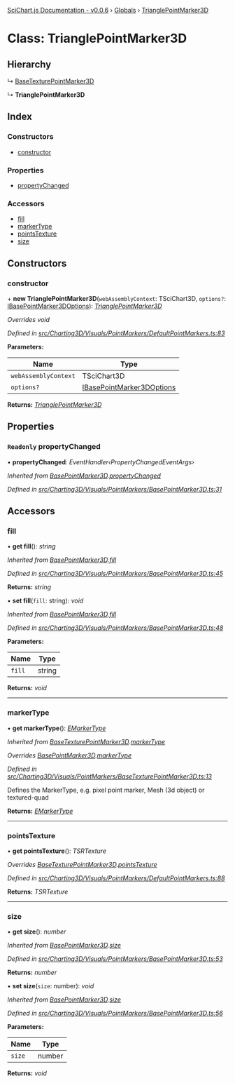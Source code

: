 [SciChart.js Documentation - v0.0.6](../README.md) › [Globals](../globals.md) › [TrianglePointMarker3D](trianglepointmarker3d.md)

# Class: TrianglePointMarker3D

## Hierarchy

  ↳ [BaseTexturePointMarker3D](basetexturepointmarker3d.md)

  ↳ **TrianglePointMarker3D**

## Index

### Constructors

* [constructor](trianglepointmarker3d.md#constructor)

### Properties

* [propertyChanged](trianglepointmarker3d.md#readonly-propertychanged)

### Accessors

* [fill](trianglepointmarker3d.md#fill)
* [markerType](trianglepointmarker3d.md#markertype)
* [pointsTexture](trianglepointmarker3d.md#pointstexture)
* [size](trianglepointmarker3d.md#size)

## Constructors

###  constructor

\+ **new TrianglePointMarker3D**(`webAssemblyContext`: TSciChart3D, `options?`: [IBasePointMarker3DOptions](../interfaces/ibasepointmarker3doptions.md)): *[TrianglePointMarker3D](trianglepointmarker3d.md)*

*Overrides void*

*Defined in [src/Charting3D/Visuals/PointMarkers/DefaultPointMarkers.ts:83](https://github.com/ABTSoftware/SciChart.Dev/blob/46671d21ce/Web/src/SciChart/src/Charting3D/Visuals/PointMarkers/DefaultPointMarkers.ts#L83)*

**Parameters:**

Name | Type |
------ | ------ |
`webAssemblyContext` | TSciChart3D |
`options?` | [IBasePointMarker3DOptions](../interfaces/ibasepointmarker3doptions.md) |

**Returns:** *[TrianglePointMarker3D](trianglepointmarker3d.md)*

## Properties

### `Readonly` propertyChanged

• **propertyChanged**: *EventHandler‹PropertyChangedEventArgs›*

*Inherited from [BasePointMarker3D](basepointmarker3d.md).[propertyChanged](basepointmarker3d.md#readonly-propertychanged)*

*Defined in [src/Charting3D/Visuals/PointMarkers/BasePointMarker3D.ts:31](https://github.com/ABTSoftware/SciChart.Dev/blob/46671d21ce/Web/src/SciChart/src/Charting3D/Visuals/PointMarkers/BasePointMarker3D.ts#L31)*

## Accessors

###  fill

• **get fill**(): *string*

*Inherited from [BasePointMarker3D](basepointmarker3d.md).[fill](basepointmarker3d.md#fill)*

*Defined in [src/Charting3D/Visuals/PointMarkers/BasePointMarker3D.ts:45](https://github.com/ABTSoftware/SciChart.Dev/blob/46671d21ce/Web/src/SciChart/src/Charting3D/Visuals/PointMarkers/BasePointMarker3D.ts#L45)*

**Returns:** *string*

• **set fill**(`fill`: string): *void*

*Inherited from [BasePointMarker3D](basepointmarker3d.md).[fill](basepointmarker3d.md#fill)*

*Defined in [src/Charting3D/Visuals/PointMarkers/BasePointMarker3D.ts:48](https://github.com/ABTSoftware/SciChart.Dev/blob/46671d21ce/Web/src/SciChart/src/Charting3D/Visuals/PointMarkers/BasePointMarker3D.ts#L48)*

**Parameters:**

Name | Type |
------ | ------ |
`fill` | string |

**Returns:** *void*

___

###  markerType

• **get markerType**(): *[EMarkerType](../enums/emarkertype.md)*

*Inherited from [BaseTexturePointMarker3D](basetexturepointmarker3d.md).[markerType](basetexturepointmarker3d.md#markertype)*

*Overrides [BasePointMarker3D](basepointmarker3d.md).[markerType](basepointmarker3d.md#markertype)*

*Defined in [src/Charting3D/Visuals/PointMarkers/BaseTexturePointMarker3D.ts:13](https://github.com/ABTSoftware/SciChart.Dev/blob/46671d21ce/Web/src/SciChart/src/Charting3D/Visuals/PointMarkers/BaseTexturePointMarker3D.ts#L13)*

Defines the MarkerType, e.g. pixel point marker, Mesh (3d object) or textured-quad

**Returns:** *[EMarkerType](../enums/emarkertype.md)*

___

###  pointsTexture

• **get pointsTexture**(): *TSRTexture*

*Overrides [BaseTexturePointMarker3D](basetexturepointmarker3d.md).[pointsTexture](basetexturepointmarker3d.md#pointstexture)*

*Defined in [src/Charting3D/Visuals/PointMarkers/DefaultPointMarkers.ts:88](https://github.com/ABTSoftware/SciChart.Dev/blob/46671d21ce/Web/src/SciChart/src/Charting3D/Visuals/PointMarkers/DefaultPointMarkers.ts#L88)*

**Returns:** *TSRTexture*

___

###  size

• **get size**(): *number*

*Inherited from [BasePointMarker3D](basepointmarker3d.md).[size](basepointmarker3d.md#size)*

*Defined in [src/Charting3D/Visuals/PointMarkers/BasePointMarker3D.ts:53](https://github.com/ABTSoftware/SciChart.Dev/blob/46671d21ce/Web/src/SciChart/src/Charting3D/Visuals/PointMarkers/BasePointMarker3D.ts#L53)*

**Returns:** *number*

• **set size**(`size`: number): *void*

*Inherited from [BasePointMarker3D](basepointmarker3d.md).[size](basepointmarker3d.md#size)*

*Defined in [src/Charting3D/Visuals/PointMarkers/BasePointMarker3D.ts:56](https://github.com/ABTSoftware/SciChart.Dev/blob/46671d21ce/Web/src/SciChart/src/Charting3D/Visuals/PointMarkers/BasePointMarker3D.ts#L56)*

**Parameters:**

Name | Type |
------ | ------ |
`size` | number |

**Returns:** *void*
